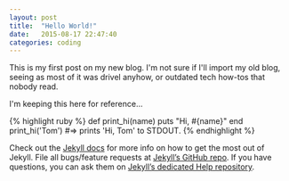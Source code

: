 ```yaml
---
layout: post
title:  "Hello World!"
date:   2015-08-17 22:47:40
categories: coding
---
```

This is my first post on my new blog. I'm not sure if I'll import my old blog, seeing as most of it was drivel anyhow, or outdated tech how-tos that nobody read. 

I'm keeping this here for reference...

{% highlight ruby %}
def print_hi(name)
  puts "Hi, #{name}"
end
print_hi('Tom')
#=> prints 'Hi, Tom' to STDOUT.
{% endhighlight %}

Check out the [Jekyll docs][jekyll] for more info on how to get the most out of Jekyll. File all bugs/feature requests at [Jekyll’s GitHub repo][jekyll-gh]. If you have questions, you can ask them on [Jekyll’s dedicated Help repository][jekyll-help].

[jekyll]:      http://jekyllrb.com
[jekyll-gh]:   https://github.com/jekyll/jekyll
[jekyll-help]: https://github.com/jekyll/jekyll-help
